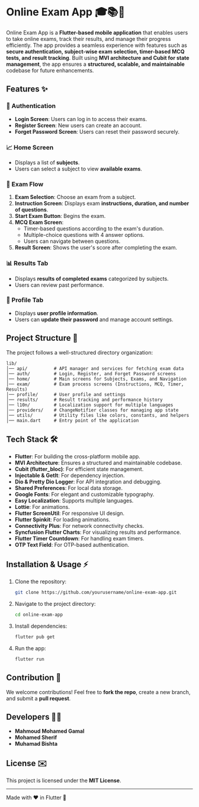 # Online Exam App 🎓📚📓

Online Exam App is a **Flutter-based mobile application** that enables users to take online exams, track their results, and manage their progress efficiently. The app provides a seamless experience with features such as **secure authentication, subject-wise exam selection, timer-based MCQ tests, and result tracking**. Built using **MVI architecture and Cubit for state management**, the app ensures a **structured, scalable, and maintainable** codebase for future enhancements.

## Features ✨

### 🔐 Authentication
- **Login Screen**: Users can log in to access their exams.
- **Register Screen**: New users can create an account.
- **Forget Password Screen**: Users can reset their password securely.

### 📈 Home Screen
- Displays a list of **subjects**.
- Users can select a subject to view **available exams**.

### 📖 Exam Flow
1. **Exam Selection**: Choose an exam from a subject.
2. **Instruction Screen**: Displays exam **instructions, duration, and number of questions**.
3. **Start Exam Button**: Begins the exam.
4. **MCQ Exam Screen**:
   - Timer-based questions according to the exam's duration.
   - Multiple-choice questions with 4 answer options.
   - Users can navigate between questions.
5. **Result Screen**: Shows the user's score after completing the exam.

### 📊 Results Tab
- Displays **results of completed exams** categorized by subjects.
- Users can review past performance.

### 👤 Profile Tab
- Displays **user profile information**.
- Users can **update their password** and manage account settings.

## Project Structure 📂

The project follows a well-structured directory organization:

```
lib/
│── api/          # API manager and services for fetching exam data
│── auth/         # Login, Register, and Forget Password screens
│── home/         # Main screens for Subjects, Exams, and Navigation
│── exam/         # Exam process screens (Instructions, MCQ, Timer, Results)
│── profile/      # User profile and settings
│── results/      # Result tracking and performance history
│── l10n/         # Localization support for multiple languages
│── providers/    # ChangeNotifier classes for managing app state
│── utils/        # Utility files like colors, constants, and helpers
│── main.dart     # Entry point of the application
```

## Tech Stack 🛠️
- **Flutter**: For building the cross-platform mobile app.
- **MVI Architecture**: Ensures a structured and maintainable codebase.
- **Cubit (flutter_bloc)**: For efficient state management.
- **Injectable & GetIt**: For dependency injection.
- **Dio & Pretty Dio Logger**: For API integration and debugging.
- **Shared Preferences**: For local data storage.
- **Google Fonts**: For elegant and customizable typography.
- **Easy Localization**: Supports multiple languages.
- **Lottie**: For animations.
- **Flutter ScreenUtil**: For responsive UI design.
- **Flutter Spinkit**: For loading animations.
- **Connectivity Plus**: For network connectivity checks.
- **Syncfusion Flutter Charts**: For visualizing results and performance.
- **Flutter Timer Countdown**: For handling exam timers.
- **OTP Text Field**: For OTP-based authentication.

## Installation & Usage ⚡

1. Clone the repository:
   ```sh
   git clone https://github.com/yourusername/online-exam-app.git
   ```

2. Navigate to the project directory:
   ```sh
   cd online-exam-app
   ```

3. Install dependencies:
   ```sh
   flutter pub get
   ```

4. Run the app:
   ```sh
   flutter run
   ```

## Contribution 🌟
We welcome contributions! Feel free to **fork the repo**, create a new branch, and submit a **pull request**.

## Developers 👨‍💻
- **Mahmoud Mohamed Gamal**
- **Mohamed Sherif**
- **Muhamad Bishta**

## License ✉️
This project is licensed under the **MIT License**.

---
Made with ❤️ in Flutter 🤖
